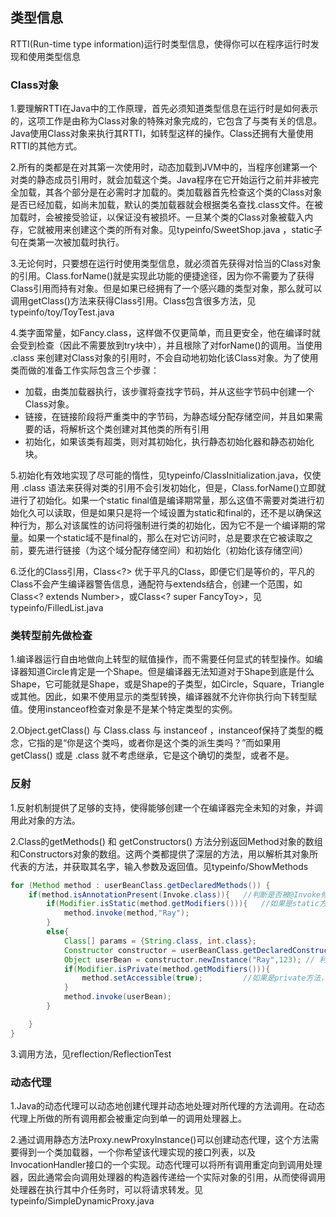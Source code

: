 ## 类型信息

RTTI(Run-time type information)运行时类型信息，使得你可以在程序运行时发现和使用类型信息

### Class对象

1.要理解RTTI在Java中的工作原理，首先必须知道类型信息在运行时是如何表示的，这项工作是由称为Class对象的特殊对象完成的，它包含了与类有关的信息。Java使用Class对象来执行其RTTI，如转型这样的操作。Class还拥有大量使用RTTI的其他方式。

2.所有的类都是在对其第一次使用时，动态加载到JVM中的，当程序创建第一个对类的静态成员引用时，就会加载这个类。Java程序在它开始运行之前并非被完全加载，其各个部分是在必需时才加载的。类加载器首先检查这个类的Class对象是否已经加载，如尚未加载，默认的类加载器就会根据类名查找.class文件。在被加载时，会被接受验证，以保证没有被损坏。一旦某个类的Class对象被载入内存，它就被用来创建这个类的所有对象。见typeinfo/SweetShop.java ，static子句在类第一次被加载时执行。

3.无论何时，只要想在运行时使用类型信息，就必须首先获得对恰当的Class对象的引用。Class.forName()就是实现此功能的便捷途径，因为你不需要为了获得Class引用而持有对象。但是如果已经拥有了一个感兴趣的类型对象，那么就可以调用getClass()方法来获得Class引用。Class包含很多方法，见typeinfo/toy/ToyTest.java

4.类字面常量，如Fancy.class，这样做不仅更简单，而且更安全，他在编译时就会受到检查（因此不需要放到try块中），并且根除了对forName()的调用。当使用 .class 来创建对Class对象的引用时，不会自动地初始化该Class对象。为了使用类而做的准备工作实际包含三个步骤：

-   加载，由类加载器执行，该步骤将查找字节码，并从这些字节码中创建一个Class对象。
-   链接，在链接阶段将严重类中的字节码，为静态域分配存储空间，并且如果需要的话，将解析这个类创建对其他类的所有引用
-   初始化，如果该类有超类，则对其初始化，执行静态初始化器和静态初始化块。

5.初始化有效地实现了尽可能的惰性，见typeinfo/ClassInitialization.java，仅使用 .class 语法来获得对类的引用不会引发初始化，但是，Class.forName()立即就进行了初始化。如果一个static final值是编译期常量，那么这值不需要对类进行初始化久可以读取，但是如果只是将一个域设置为static和final的，还不是以确保这种行为，那么对该属性的访问将强制进行类的初始化，因为它不是一个编译期的常量。如果一个static域不是final的，那么在对它访问时，总是要求在它被读取之前，要先进行链接（为这个域分配存储空间）和初始化（初始化该存储空间）

6.泛化的Class引用，Class<?> 优于平凡的Class，即便它们是等价的，平凡的Class不会产生编译器警告信息，通配符与extends结合，创建一个范围，如Class<? extends Number>，或Class<? super FancyToy>，见typeinfo/FilledList.java

### 类转型前先做检查

1.编译器运行自由地做向上转型的赋值操作，而不需要任何显式的转型操作。如编译器知道Circle肯定是一个Shape。但是编译器无法知道对于Shape到底是什么Shape，它可能就是Shape，或是Shape的子类型，如Circle，Square，Triangle或其他。因此，如果不使用显示的类型转换，编译器就不允许你执行向下转型赋值。使用instanceof检查对象是不是某个特定类型的实例。

2.Object.getClass() 与 Class.class 与 instanceof ，instanceof保持了类型的概念，它指的是“你是这个类吗，或者你是这个类的派生类吗？”而如果用 getClass() 或是 .class 就不考虑继承，它是这个确切的类型，或者不是。

### 反射

1.反射机制提供了足够的支持，使得能够创建一个在编译器完全未知的对象，并调用此对象的方法。

2.Class的getMethods() 和 getConstructors() 方法分别返回Method对象的数组和Constructors对象的数组。这两个类都提供了深层的方法，用以解析其对象所代表的方法，并获取其名字，输入参数及返回值。见typeinfo/ShowMethods

```java
for (Method method : userBeanClass.getDeclaredMethods()) {
    if(method.isAnnotationPresent(Invoke.class)){   //判断是否被@Invoke修饰
        if(Modifier.isStatic(method.getModifiers())){   //如果是static方法
            method.invoke(method,"Ray");
        }
        else{
            Class[] params = {String.class, int.class};
            Constructor constructor = userBeanClass.getDeclaredConstructor(params);// 获取参数格式为 String,long 的构造函数
            Object userBean = constructor.newInstance("Ray",123); // 利用构造函数进行实例化，得到 Object
            if(Modifier.isPrivate(method.getModifiers())){
                method.setAccessible(true);         //如果是private方法，需要获取其调用权限
            }
            method.invoke(userBean);
        }

    }
}
```

3.调用方法，见reflection/ReflectionTest

### 动态代理

1.Java的动态代理可以动态地创建代理并动态地处理对所代理的方法调用。在动态代理上所做的所有调用都会被重定向到单一的调用处理器上。

2.通过调用静态方法Proxy.newProxyInstance()可以创建动态代理，这个方法需要得到一个类加载器，一个你希望该代理实现的接口列表，以及InvocationHandler接口的一个实现。动态代理可以将所有调用重定向到调用处理器，因此通常会向调用处理器的构造器传递给一个实际对象的引用，从而使得调用处理器在执行其中介任务时，可以将请求转发。见typeinfo/SimpleDynamicProxy.java